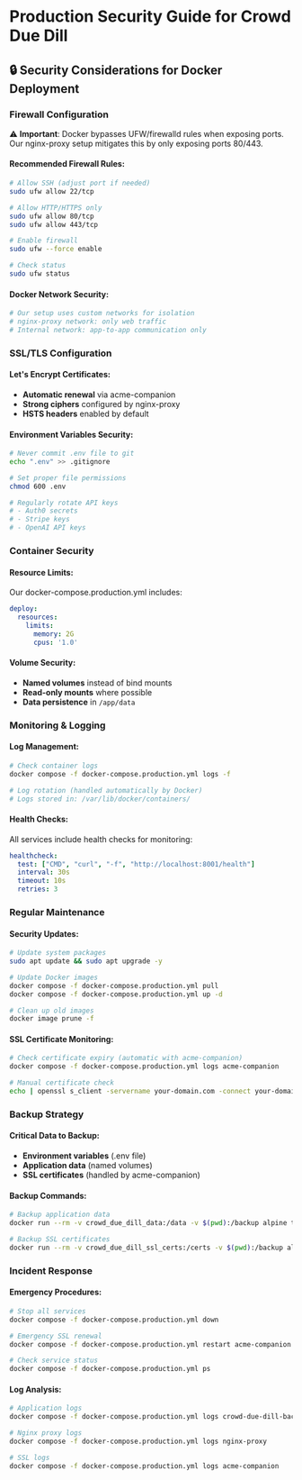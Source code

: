 # Production Security Guide for Crowd Due Dill

## 🔒 Security Considerations for Docker Deployment

### Firewall Configuration

⚠️ **Important**: Docker bypasses UFW/firewalld rules when exposing ports. Our nginx-proxy setup mitigates this by only exposing ports 80/443.

#### Recommended Firewall Rules:
```bash
# Allow SSH (adjust port if needed)
sudo ufw allow 22/tcp

# Allow HTTP/HTTPS only
sudo ufw allow 80/tcp
sudo ufw allow 443/tcp

# Enable firewall
sudo ufw --force enable

# Check status
sudo ufw status
```

#### Docker Network Security:
```bash
# Our setup uses custom networks for isolation
# nginx-proxy network: only web traffic
# Internal network: app-to-app communication only
```

### SSL/TLS Configuration

#### Let's Encrypt Certificates:
- **Automatic renewal** via acme-companion
- **Strong ciphers** configured by nginx-proxy
- **HSTS headers** enabled by default

#### Environment Variables Security:
```bash
# Never commit .env file to git
echo ".env" >> .gitignore

# Set proper file permissions
chmod 600 .env

# Regularly rotate API keys
# - Auth0 secrets
# - Stripe keys  
# - OpenAI API keys
```

### Container Security

#### Resource Limits:
Our docker-compose.production.yml includes:
```yaml
deploy:
  resources:
    limits:
      memory: 2G
      cpus: '1.0'
```

#### Volume Security:
- **Named volumes** instead of bind mounts
- **Read-only mounts** where possible
- **Data persistence** in `/app/data`

### Monitoring & Logging

#### Log Management:
```bash
# Check container logs
docker compose -f docker-compose.production.yml logs -f

# Log rotation (handled automatically by Docker)
# Logs stored in: /var/lib/docker/containers/
```

#### Health Checks:
All services include health checks for monitoring:
```yaml
healthcheck:
  test: ["CMD", "curl", "-f", "http://localhost:8001/health"]
  interval: 30s
  timeout: 10s
  retries: 3
```

### Regular Maintenance

#### Security Updates:
```bash
# Update system packages
sudo apt update && sudo apt upgrade -y

# Update Docker images
docker compose -f docker-compose.production.yml pull
docker compose -f docker-compose.production.yml up -d

# Clean up old images
docker image prune -f
```

#### SSL Certificate Monitoring:
```bash
# Check certificate expiry (automatic with acme-companion)
docker compose -f docker-compose.production.yml logs acme-companion

# Manual certificate check
echo | openssl s_client -servername your-domain.com -connect your-domain.com:443 2>/dev/null | openssl x509 -noout -dates
```

### Backup Strategy

#### Critical Data to Backup:
- **Environment variables** (.env file)
- **Application data** (named volumes)
- **SSL certificates** (handled by acme-companion)

#### Backup Commands:
```bash
# Backup application data
docker run --rm -v crowd_due_dill_data:/data -v $(pwd):/backup alpine tar czf /backup/crowd-due-dill-data-$(date +%Y%m%d).tar.gz -C /data .

# Backup SSL certificates
docker run --rm -v crowd_due_dill_ssl_certs:/certs -v $(pwd):/backup alpine tar czf /backup/ssl-certs-$(date +%Y%m%d).tar.gz -C /certs .
```

### Incident Response

#### Emergency Procedures:
```bash
# Stop all services
docker compose -f docker-compose.production.yml down

# Emergency SSL renewal
docker compose -f docker-compose.production.yml restart acme-companion

# Check service status
docker compose -f docker-compose.production.yml ps
```

#### Log Analysis:
```bash
# Application logs
docker compose -f docker-compose.production.yml logs crowd-due-dill-backend

# Nginx proxy logs
docker compose -f docker-compose.production.yml logs nginx-proxy

# SSL logs
docker compose -f docker-compose.production.yml logs acme-companion
``` 